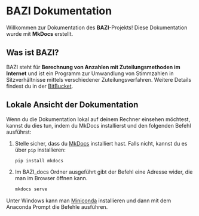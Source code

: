 # BAZI Dokumentation

Willkommen zur Dokumentation des **BAZI**-Projekts! Diese Dokumentation wurde mit **MkDocs** erstellt.

## Was ist BAZI?

BAZI steht für **Berechnung von Anzahlen mit Zuteilungsmethoden im Internet** und ist ein Programm zur Umwandlung von Stimmzahlen in Sitzverhältnisse mittels verschiedener Zuteilungsverfahren. Weitere Details findest du in der [BitBucket](https://bitbucket.org/bazi/bazi/src/master/).


## Lokale Ansicht der Dokumentation

Wenn du die Dokumentation lokal auf deinem Rechner einsehen möchtest, kannst du dies tun, indem du MkDocs installierst und den folgenden Befehl ausführst:

1. Stelle sicher, dass du [MkDocs](https://mkdocs.org/) installiert hast. Falls nicht, kannst du es über `pip` installieren:

   ```bash
   pip install mkdocs

2. Im BAZI_docs Ordner ausgeführt gibt der Befehl eine Adresse wider, die man im Browser öffnen kann.

   ```bash
   mkdocs serve

Unter Windows kann man [Miniconda](https://docs.conda.io/projects/conda/en/latest/user-guide/install/windows.html) installieren und dann mit dem Anaconda Prompt die Befehle ausführen.
